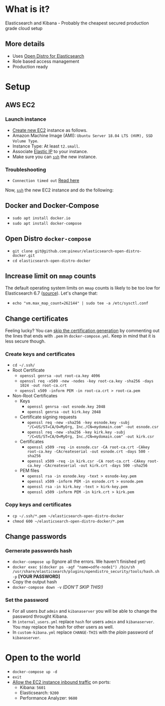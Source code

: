 # What is it?
Elasticsearch and Kibana - Probably the cheapest secured production grade cloud setup
## More details
* Uses [Open Distro for Elasticsearch](https://opendistro.github.io/for-elasticsearch/)
* Role based access management
* Production ready

# Setup
## AWS EC2
### Launch instance
* [Create new EC2](https://docs.aws.amazon.com/efs/latest/ug/gs-step-one-create-ec2-resources.html) instance as follows.
* Amazon Machine Image (AMI): `Ubuntu Server 18.04 LTS (HVM), SSD Volume Type`.
* Instance Type: At least `t2.small`.
* Associate [Elastic IP](https://docs.aws.amazon.com/AWSEC2/latest/UserGuide/elastic-ip-addresses-eip.html) to your instance.
* Make sure you can [`ssh`](https://medium.com/@GalarnykMichael/aws-ec2-part-2-ssh-into-ec2-instance-c7879d47b6b2) the new instance.
### Troubleshooting
* `Connection timed out` [Read here ](https://docs.aws.amazon.com/AWSEC2/latest/UserGuide/TroubleshootingInstancesConnecting.html#TroubleshootingInstancesConnectionTimeout)

Now, [`ssh`](https://medium.com/@GalarnykMichael/aws-ec2-part-2-ssh-into-ec2-instance-c7879d47b6b2) the new EC2 instance and do the following:

## Docker and Docker-Compose
* `sudo apt install docker.io`
* `sudo apt install docker-compose`
## Open Distro `docker-compose`
* `git clone git@github.com:pineur/elasticsearch-open-distro-docker.git`
* `cd elasticsearch-open-distro-docker`
## Increase limit on `mmap` counts
The default operating system limits on `mmap` counts is likely to be too low for Elasticsearch 6.7 ([source](https://www.elastic.co/guide/en/elasticsearch/reference/current/vm-max-map-count.html)). Let's change that:
* `echo "vm.max_map_count=262144" | sudo tee -a /etc/sysctl.conf`
## Change certificates
Feeling lucky? You can [skip the certification generation](#change-passwords) by commenting out the lines that ends with `.pem` in `docker-compose.yml`. Keep in mind that it is less secure though.
### Create keys and certificates
* `cd ~/.ssh/`
* Root Certificate
    * `openssl genrsa -out root-ca.key 4096`
    * `openssl req -x509 -new -nodes -key root-ca.key -sha256 -days 1024 -out root-ca.crt`
    * `openssl x509 -inform PEM -in root-ca.crt > root-ca.pem`
* Non-Root Certificates
    * Keys
        * `openssl genrsa -out esnode.key 2048`
        * `openssl genrsa -out kirk.key 2048`
    * Certificate signing requests
        * `openssl req -new -sha256 -key esnode.key -subj "/C=US/ST=CA/O=MyOrg, Inc./CN=mydomain.com" -out esnode.csr`
        * `openssl req -new -sha256 -key kirk.key -subj "/C=US/ST=CA/O=MyOrg, Inc./CN=mydomain.com" -out kirk.csr`
    * Certificates
        * `openssl x509 -req -in esnode.csr -CA root-ca.crt -CAkey root-ca.key -CAcreateserial -out esnode.crt -days 500 -sha256`
        * `openssl x509 -req -in kirk.csr -CA root-ca.crt -CAkey root-ca.key -CAcreateserial -out kirk.crt -days 500 -sha256`
    * PEM files
        * `openssl rsa -in esnode.key -text > esnode-key.pem`
        * `openssl x509 -inform PEM -in esnode.crt > esnode.pem`
        * `openssl rsa -in kirk.key -text > kirk-key.pem`
        * `openssl x509 -inform PEM -in kirk.crt > kirk.pem`
### Copy keys and certificates
* `cp ~/.ssh/*.pem ~/elasticsearch-open-distro-docker`
* `chmod 600 ~/elasticsearch-open-distro-docker/*.pem`
## Change passwords
### Gernerate passwords hash
* `docker-compose up` (Ignore all the errors. We haven't finished yet)
* `docker exec $(docker ps -aqf "name=odfe-node1") /bin/sh /usr/share/elasticsearch/plugins/opendistro_security/tools/hash.sh -p` **[YOUR PASSWORD]**
* Copy the output hash
* `docker-compose down -v` *(DON'T SKIP THIS!)*
### Set the password
* For all users *but* `admin` and `kibanaserver` you will be able to change the password throught Kibana.
* In `internal_users.yml` replace `hash` for users `admin` and `kibanaserver`. You may replace the hash for other users as well.
* In `custom-kibana.yml` replace `CHANGE-THIS` with the *plain* password of `kibanaserver`.
# Open to the world
* `docker-compose up -d`
* `exit`
* [Allow the EC2 instance inbound traffic](https://docs.aws.amazon.com/AWSEC2/latest/UserGuide/authorizing-access-to-an-instance.html) on ports:
    * Kibana: `5601`
    * Elasticsearch: `9200`
    * Performance Analyzer: `9600`
